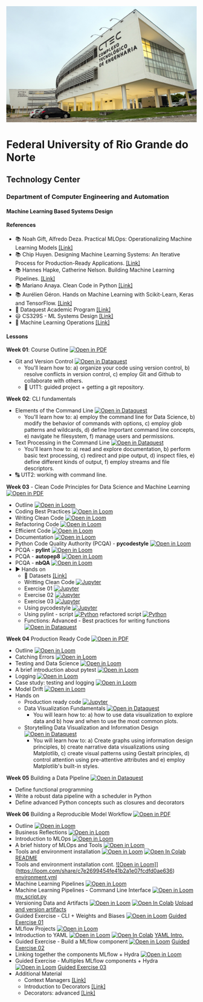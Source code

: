 
<center><img width="800" src="images/ctec.jpeg"></center>

# Federal University of Rio Grande do Norte
## Technology Center
### Department of Computer Engineering and Automation 
#### Machine Learning Based Systems Design

#### References

- :books: Noah Gift, Alfredo Deza. Practical MLOps: Operationalizing Machine Learning Models [[Link]](https://www.oreilly.com/library/view/practical-mlops/9781098103002/)
- :books: Chip Huyen. Designing Machine Learning Systems: An Iterative Process for Production-Ready Applications. [[Link]](https://www.oreilly.com/library/view/designing-machine-learning/9781098107956/)
- :books: Hannes Hapke, Catherine Nelson. Building Machine Learning Pipelines. [[Link]](https://www.oreilly.com/library/view/building-machine-learning/9781492053187/)
- :books: Mariano Anaya. Clean Code in Python [[Link]](https://www.packtpub.com/product/clean-code-in-python-second-edition/9781800560215)
- :books: Aurélien Géron. Hands on Machine Learning with Scikit-Learn, Keras and TensorFlow. [[Link]](https://www.oreilly.com/library/view/hands-on-machine-learning/9781492032632/)
- :fist_right: Dataquest Academic Program [[Link]](https://www.dataquest.io/academic-program/)
- :smiley: CS329S - ML Systems Design [[Link]](https://stanford-cs329s.github.io/syllabus.html)
- :dart: Machine Learning Operations [[Link]](https://ml-ops.org/)

#### Lessons

**Week 01**: Course Outline [![Open in PDF](https://img.shields.io/badge/-PDF-EC1C24?style=flat-square&logo=adobeacrobatreader)](https://github.com/ivanovitchm/mlops/tree/main/lessons/week_01/course_outline.pdf)
- Git and Version Control [![Open in Dataquest](https://img.shields.io/badge/link-dataquest-green)](https://www.dataquest.io/course/git-and-vcs/)
    - You'll learn how to: a) organize your code using version control, b) resolve conflicts in version control, c) employ Git and Github to collaborate with others.
    - :facepunch: U1T1: guided project + getting a git repository.
    
**Week 02**: CLI fundamentals
- Elements of the Command Line [![Open in Dataquest](https://img.shields.io/badge/link-dataquest-green)](https://www.dataquest.io/course/command-line-elements/)
    - You'll learn how to: a) employ the command line for Data Science, b) modify the behavior of commands with options, c) employ glob patterns and wildcards, d) define Important command line concepts, e) navigate he filesystem, f) manage users and permissions.
- Text Processing in the Command Line [![Open in Dataquest](https://img.shields.io/badge/link-dataquest-green)](https://www.dataquest.io/course/text-processing-cli/)
    - You'll learn how to: a) read and explore documentation, b) perform basic text processing, c) redirect and pipe output, d) inspect files, e) define different kinds of output, f) employ streams and file descriptors.
- :capital_abcd: U1T2: working with command line.


**Week 03** - Clean Code Principles for Data Science and Machine Learning [![Open in PDF](https://img.shields.io/badge/-PDF-EC1C24?style=flat-square&logo=adobeacrobatreader)](https://github.com/ivanovitchm/mlops/blob/main/lessons/week_03/Coding_Best_Practices.pdf)
	
- Outline [![Open in Loom](https://img.shields.io/badge/-Video-83DA77?style=flat-square&logo=loom)](https://loom.com/share/22c62817b7044d00971024b300f854ca)
- Coding Best Practices [![Open in Loom](https://img.shields.io/badge/-Video-83DA77?style=flat-square&logo=loom)](https://loom.com/share/e40da31a79614d539e4bd98e8a846c0c)
- Writing Clean Code [![Open in Loom](https://img.shields.io/badge/-Video-83DA77?style=flat-square&logo=loom)](https://loom.com/share/9936fa3c506648ce9e623e4efdf3b981)
- Refactoring Code [![Open in Loom](https://img.shields.io/badge/-Video-83DA77?style=flat-square&logo=loom)](https://loom.com/share/00431f4eb13d47babe9c5019c297ce6e)
- Efficient Code [![Open in Loom](https://img.shields.io/badge/-Video-83DA77?style=flat-square&logo=loom)](https://loom.com/share/7962eff4f3bc4254a860258b900d59eb)
- Documentation [![Open in Loom](https://img.shields.io/badge/-Video-83DA77?style=flat-square&logo=loom)](https://loom.com/share/766f75940d0f4a81ba7aafd9332bcb72)
- Python Code Quality Authority (PCQA) - **pycodestyle** [![Open in Loom](https://img.shields.io/badge/-Video-83DA77?style=flat-square&logo=loom)](https://loom.com/share/750f69d757ac48e187a1de6ea463a69c)
- PCQA - **pylint** [![Open in Loom](https://img.shields.io/badge/-Video-83DA77?style=flat-square&logo=loom)](https://loom.com/share/0baabe39682c4b04a77db41213973f0e)
- PCQA - **autopep8** [![Open in Loom](https://img.shields.io/badge/-Video-83DA77?style=flat-square&logo=loom)](https://loom.com/share/8d638ca9db564b44bb17abfe0ef97727)
- PCQA - **nbQA** [![Open in Loom](https://img.shields.io/badge/-Video-83DA77?style=flat-square&logo=loom)](https://loom.com/share/5880424f13c745a29263e1757407db69)
- :arrow_forward: Hands on 
	- :floppy_disk: Datasets [[Link]](https://github.com/ivanovitchm/mlops/blob/main/lessons/week_03/data)
	- Writting Clean Code [![Jupyter](https://img.shields.io/badge/-Notebook-191A1B?style=flat-square&logo=jupyter)](https://github.com/ivanovitchm/mlops/blob/main/lessons/week_03/code/1_Writing_Clean_Code.ipynb)
	- Exercise 01 [![Jupyter](https://img.shields.io/badge/-Notebook-191A1B?style=flat-square&logo=jupyter)](https://github.com/ivanovitchm/mlops/blob/main/lessons/week_03/code/exercise_01_refactoring_code.ipynb)
	- Exercise 02 [![Jupyter](https://img.shields.io/badge/-Notebook-191A1B?style=flat-square&logo=jupyter)](https://github.com/ivanovitchm/mlops/blob/main/lessons/week_03/code/exercise_02_optimizing_code_common_books_example.ipynb)
	- Exercise 03 [![Jupyter](https://img.shields.io/badge/-Notebook-191A1B?style=flat-square&logo=jupyter)](https://github.com/ivanovitchm/mlops/blob/main/lessons/week_03/code/exercise_03_optimizing_code_holiday_gifts.ipynb)
	- Using pycodestyle [![Jupyter](https://img.shields.io/badge/-Notebook-191A1B?style=flat-square&logo=jupyter)](https://github.com/ivanovitchm/mlops/blob/main/lessons/week_03/code/Using_pycodestyle.ipynb)
	- Using pylint - script [![Python](https://img.shields.io/badge/-Script-gray?style=flat-square&logo=python)](https://github.com/ivanovitchm/mlops/blob/main/lessons/week_03/code/using_pylint.py) refactored script [![Python](https://img.shields.io/badge/-Script-gray?style=flat-square&logo=python)](https://github.com/ivanovitchm/mlops/blob/main/lessons/week_03/code/using_pylint_refactored.py)
	- Functions: Advanced - Best practices for writing functions [![Open in Dataquest](https://img.shields.io/badge/link-dataquest-green)](https://www.dataquest.io/course/python-advanced-functions/)
    
**Week 04** Production Ready Code [![Open in PDF](https://img.shields.io/badge/-PDF-EC1C24?style=flat-square&logo=adobeacrobatreader)](https://github.com/ivanovitchm/mlops/blob/main/lessons/week_04/production_ready_code.pdf)
- Outline [![Open in Loom](https://img.shields.io/badge/-Video-83DA77?style=flat-square&logo=loom)](https://loom.com/share/23b3e0e46d9c4a0694076b8b946dba49)
- Catching Errors [![Open in Loom](https://img.shields.io/badge/-Video-83DA77?style=flat-square&logo=loom)](https://loom.com/share/92a41ada029a47139e8db0ed9013260b)
- Testing and Data Science [![Open in Loom](https://img.shields.io/badge/-Video-83DA77?style=flat-square&logo=loom)](https://loom.com/share/2bfa70efd597484380a15351b51dddb6)
- A brief introduction about pytest [![Open in Loom](https://img.shields.io/badge/-Video-83DA77?style=flat-square&logo=loom)](https://loom.com/share/401fbe0c7d234616bc0f0a253ca7066e)
- Logging [![Open in Loom](https://img.shields.io/badge/-Video-83DA77?style=flat-square&logo=loom)](https://loom.com/share/ef653e27a24a4253b573601888d57813)
- Case study: testing and logging [![Open in Loom](https://img.shields.io/badge/-Video-83DA77?style=flat-square&logo=loom)](https://loom.com/share/a47ca7aa1b294da4b5cb5c732056bd74)
- Model Drift [![Open in Loom](https://img.shields.io/badge/-Video-83DA77?style=flat-square&logo=loom)](https://loom.com/share/188460d86ff4444d84ad46e3021d3ece)
- Hands on
	- Production ready code [![Jupyter](https://img.shields.io/badge/-Notebook-191A1B?style=flat-square&logo=jupyter)](https://github.com/ivanovitchm/mlops/blob/main/lessons/week_04/Production_Ready_Code.ipynb)
	- Data Visualization Fundamentals [![Open in Dataquest](https://img.shields.io/badge/link-dataquest-green)](https://app.dataquest.io/course/data-visualization-fundamentals)
        - You will learn how to: a) how to use data visualization to explore data and b) how and when to use the most common plots.
	- Storytelling Data Visualization and Information Design [![Open in Dataquest](https://img.shields.io/badge/link-dataquest-green)](https://app.dataquest.io/course/storytelling-information-design)
        - You will learn how to: a) Create graphs using information design principles, b) create narrative data visualizations using Matplotlib, c) create visual patterns using Gestalt principles, d) control attention using pre-attentive attributes and e) employ Matplotlib's built-in styles.
        
**Week 05** Building a Data Pipeline [![Open in Dataquest](https://img.shields.io/badge/link-dataquest-green)](https://www.dataquest.io/course/building-a-data-pipeline/)
- Define functional programming
- Write a robust data pipeline with a scheduler in Python
- Define advanced Python concepts such as closures and decorators

**Week 06** Building a Reproducible Model Workflow [![Open in PDF](https://img.shields.io/badge/-PDF-EC1C24?style=flat-square&logo=adobeacrobatreader)](https://github.com/ivanovitchm/mlops/blob/main/lessons/week_06/week_06_building_a_reproducible_model_workflow.pdf)
- Outline [![Open in Loom](https://img.shields.io/badge/-Video-83DA77?style=flat-square&logo=loom)](https://loom.com/share/ffda8c71fc73420bb033fec66154e7fd)
- Business Reflections [![Open in Loom](https://img.shields.io/badge/-Video-83DA77?style=flat-square&logo=loom)](https://loom.com/share/512b085e97df4ca4ad1e9b8794d271a2)
- Introduction to MLOps [![Open in Loom](https://img.shields.io/badge/-Video-83DA77?style=flat-square&logo=loom)](https://loom.com/share/3a900fc1485b485ebbff37aa48dd8a2c)
- A brief history of MLOps and Tools [![Open in Loom](https://img.shields.io/badge/-Video-83DA77?style=flat-square&logo=loom)](https://loom.com/share/a24d9f4fb71941439d3623b07e5462ed)
- Tools and environment installation [![Open in Loom](https://img.shields.io/badge/-Video-83DA77?style=flat-square&logo=loom)](https://loom.com/share/3f7ee44dbf00405a97610de213c74027) [![Open In Colab](https://colab.research.google.com/assets/colab-badge.svg)](http://colab.research.google.com/github/ivanovitchm/mlops/blob/main/lessons/week_06/code/README.ipynb) [README](https://github.com/ivanovitchm/mlops/blob/main/lessons/week_06/code/README.ipynb)
- Tools and environment installation cont. [![Open in Loom]](https://img.shields.io/badge/-Video-83DA77?style=flat-square&logo=loom)](https://loom.com/share/c7e2699454fe41b2a1e07fcdfd0ae636) [environment.yml](https://github.com/ivanovitchm/mlops/blob/main/lessons/week_06/code/environment.yml)
- Machine Learning Pipelines [![Open in Loom](https://img.shields.io/badge/-Video-83DA77?style=flat-square&logo=loom)](https://loom.com/share/0a9d618a414c4e00b919f37c0f0f3fe0)
- Machine Learning Pipelines - Command Line Interface [![Open in Loom](https://img.shields.io/badge/-Video-83DA77?style=flat-square&logo=loom)](https://loom.com/share/ce45492a9cbf474999ca17079e18f2bf) [my_script.py](https://github.com/ivanovitchm/mlops/blob/main/lessons/week_06/code/my_script.py)
- Versioning Data and Artifacts [![Open in Loom](https://img.shields.io/badge/-Video-83DA77?style=flat-square&logo=loom)](https://loom.com/share/dc0afb390ea1477a9fa0ed94c3771b32) [![Open In Colab](https://colab.research.google.com/assets/colab-badge.svg)](http://colab.research.google.com/github/ivanovitchm/mlops/blob/main/lessons/week_06/code/upload-and-version-artifacts.ipynb) [Upload and version artifacts](https://github.com/ivanovitchm/mlops/blob/main/lessons/week_06/code/upload-and-version-artifacts.ipynb)
- Guided Exercise - CLI + Weights and Biases [![Open in Loom](https://img.shields.io/badge/-Video-83DA77?style=flat-square&logo=loom)](https://loom.com/share/84b54f1b3fce489684cb9abaa53cd1ad) [Guided Exercise 01](https://github.com/ivanovitchm/mlops/blob/main/lessons/week_06/code/guided_exercise_01.zip)
- MLflow Projects [![Open in Loom](https://img.shields.io/badge/-Video-83DA77?style=flat-square&logo=loom)](https://loom.com/share/6cc212dcf75b44599611aa3554d59baf)
- Introduction to YAML [![Open in Loom](https://img.shields.io/badge/-Video-83DA77?style=flat-square&logo=loom)](https://loom.com/share/21091ed6345f412bb55d641f71b80846) [![Open In Colab](https://colab.research.google.com/assets/colab-badge.svg)](http://colab.research.google.com/github/ivanovitchm/mlops/blob/main/lessons/week_06/code/Introduction_to_YAML.ipynb) [YAML Intro.](https://github.com/ivanovitchm/mlops/blob/main/lessons/week_06/code/Introduction_to_YAML.ipynb)
- Guided Exercise - Build a MLflow component [![Open in Loom](https://img.shields.io/badge/-Video-83DA77?style=flat-square&logo=loom)](https://loom.com/share/1d31eef285e8462d8b23a70c904952e6) [Guided Exercise 02](https://github.com/ivanovitchm/mlops/blob/main/lessons/week_06/code/guide_exercise_02.zip)
- Linking together the components MLflow + Hydra [![Open in Loom](https://img.shields.io/badge/-Video-83DA77?style=flat-square&logo=loom)](https://loom.com/share/45eafb8eada046939b9747b2fbff689f)
- Guided Exercise - Multiples MLflow components + Hydra [![Open in Loom](https://img.shields.io/badge/-Video-83DA77?style=flat-square&logo=loom)](https://loom.com/share/a9bf75d308464f5b8945cf7e4d63357d) [Guided Exercise 03](https://github.com/ivanovitchm/mlops/blob/main/lessons/week_06/code/guide_exercise_03.zip)
- Additional Material
	- Context Managers [[Link]](https://app.dataquest.io/c/72/m/412/context-managers/2/using-context-managers)
	- Introduction to Decorators [[Link]](https://app.dataquest.io/c/72/m/413/introduction-to-decorators)
	- Decorators: advanced [[Link]](https://app.dataquest.io/c/72/m/414/decorators%3A-advanced)


